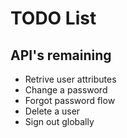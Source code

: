 # TODO List

## API's remaining
- Retrive user attributes
- Change a password
- Forgot password flow
- Delete a user
- Sign out globally
